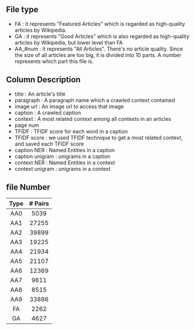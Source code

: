 
## File type 
- FA : it represents "Featured Articles" which is regarded as high-quality articles by Wikipedia.
- GA : it represents "Good Articles" which is also regarded as high-quality articles by Wikipedia, but lower level than FA
- AA_#num : it represents "All Articles". There's no article quality. Since the size of all articles are too big, it is divided into 10 parts. A number represents which part this file is.

## Column Description 
- title : An article's title
- paragraph : A paragraph name which a crawled context contained
- image url : An image url to access that image
- caption : A crawled caption  
- context : A most related context among all contexts in an articles 
- page num 
- TFIDF : TFIDF score for each word in a caption
- TFIDF score : we used TFIDF technique to get a most related context, and saved each TFIDF score
- caption NER : Named Entities in a caption
- caption unigram : unigrams in a caption 
- context NER : Named Entities in a context
- context unigram : unigrams in a context 

## file Number
|  Type |  # Pairs   | 
|:-----:|:----------:|
|  AA0  |    5039    |
|  AA1  |    27255   |
|  AA2  |    39899   |
|  AA3  |    19225   |
|  AA4  |    21934   |
|  AA5  |    21107   |
|  AA6  |    12369   |
|  AA7  |    9611    |
|  AA8  |    8515    |
|  AA9  |    33886   |
|  FA   |    2262    |
|  GA   |    4627    |
